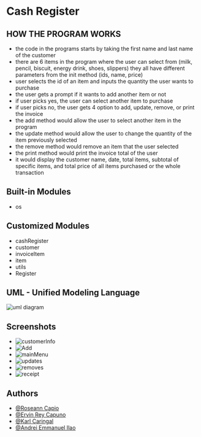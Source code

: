 
# Cash Register

## HOW THE PROGRAM WORKS
- the code in the programs starts by taking the first name and last name of the customer
- there are 6 items in the program where the user can select from (milk, pencil, biscuit, energy drink, shoes, slippers) they all have different parameters from the init method (ids, name, price)
- user selects the id of an item and inputs the quantity the user wants to purchase
- the user gets a prompt if it wants to add another item or not
- if user picks yes, the user can select another item to purchase
- if user picks no, the user gets 4 option to add, update, remove, or print the invoice
- the add method would allow the user to select another item in the program
- the update method would allow the user to change the quantity of the item previously selected
- the remove method would remove an item that the user selected
- the print method would print the invoice total of the user
- it would display the customer name, date, total items, subtotal of specific items, and total price of all items purchased or the whole transaction

## Built-in Modules
- os

## Customized Modules
- cashRegister
- customer
- invoiceItem
- item
- utils
- Register

## UML - Unified Modeling Language
![uml diagram](https://user-images.githubusercontent.com/113868448/206907953-1c6299c7-5311-49a5-a5c3-87d8497678db.jpg)

## Screenshots
- ![customerInfo](https://user-images.githubusercontent.com/113989514/206901202-55e3df0d-035d-4531-b81c-dda578c2a776.png)
- ![Add](https://user-images.githubusercontent.com/113989514/206900766-65915a38-44ad-496e-a218-f73ec3f24b40.png)
- ![mainMenu](https://user-images.githubusercontent.com/113989514/206900779-775c0654-57fb-4b57-8000-229513f2a57a.png)
- ![updates](https://user-images.githubusercontent.com/113989514/206900786-92a9b711-6a48-4626-a679-df37867c7ea4.png)
- ![removes](https://user-images.githubusercontent.com/113989514/206900791-f91d9893-e991-4761-811a-acb2993d7f1e.png)
- ![receipt](https://user-images.githubusercontent.com/113989514/206900793-b9b61659-ff04-486b-b4b1-aa5dda2e9e1c.png)


## Authors
- [@Roseann Capio]( https://github.com/roseann000)
- [@Ervin Rey Capuno]( https://github.com/ervinCapuno)
- [@Karl Caringal]( https://github.com/caringalkarl)
- [@Andrei Emmanuel Ilao]( https://github.com/Andrei1216)
